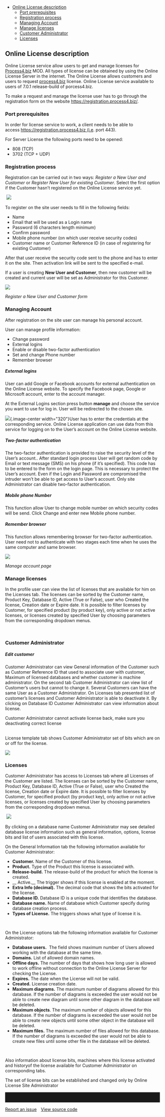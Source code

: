 -   [Online License description](#online-license-description)
    -   [Port prerequisites](#port-prerequisites)
    -   [Registration process](#registration-process)
    -   [Managing Account](#managing-account)
    -   [Manage licenses](#manage-licenses)
    -   [Customer Administrator](#customer-administrator)
    -   [Licenses](#licenses)

## Online License description

Online License service allow users to get and manage licenses for
[Process4.biz](http://Process4.biz) MOD. All types of license
can be obtained by using the Online License Server in the internet. The
Online License allows customers and users to request
[process4.biz](http://process4.biz) license. Online License service
available to users of 7.0.1 release-build of porcess4.biz.

To make a request and manage the license user has to go through the
registration form on the website https://registration.process4.biz/.

### Port prerequisites

In order for license service to work, a client needs to be able to
access https://registration.process4.biz (i.e. port 443). 

For Server License the following ports need to be opened:

-   808 (TCP)
-   3702 (TCP + UDP)

### Registration process

Registration can be carried out in two ways: *Register a New User and
Customer* or *Register New User for existing Customer*. Select the first
option if the Customer hasn’t registered on the Online License service
yet.

 ![](//images.ctfassets.net/utx1h0gfm1om/43NfqMgmo8q8e8SG04yA66/6d03bd2437ad9e8474026f2bfcb66bbc/329542.png)

To register on the site user needs to fill in the following fields:

-   Name
-   Email that will be used as a Login name
-   Password (6 characters length minimum)
-   Confirm password
-   Mobile phone number (on which user receive security codes)
-   Customer name or Customer Reference ID (in case of registering for
    existing Customer)

After that user receive the security code sent to the phone and has to
enter it on the site. Then activation link will be sent to the specified
e-mail.

If a user is creating **New User and Customer**, then new customer will
be created and current user will be set as Administrator for this
Customer.



![](//images.ctfassets.net/utx1h0gfm1om/mpc4hZK0nIYqiquI4EuWa/39e8839ddeb6ffa0845dd083463e2d85/329556.jpg)

*Register a New User and Customer form*

### Managing Account

After registration on the site user can manage his personal account.

User can manage profile information:

-   Change password
-   External logins
-   Enable or disable two-factor authentication
-   Set and change Phone number
-   Remember browser

##### External logins

User can add Google or Facebook accounts for external authentication on
the Online License website. To specify the Facebook page, Google or
Microsoft account, enter to the account manager.

At the External Logins section press button **manage** and choose the
service you want to use for log in. User will be redirected to the
chosen site.

![](//images.ctfassets.net/utx1h0gfm1om/2FgAB5aMx220sYSEgcuyU/bd1a181a96071dd961714ccce761ab96/329169.jpg){.image-center width="320"}User has to
enter the credentials at the corresponding service. Online License
application can use data from this service for logging on to the User’s
account on the Online License website.

##### Two-factor authentication

The two-factor authentication is provided to raise the security level of
the User’s account.. After standard login process User will get random
code by Email or text message (SMS) on his phone (if it’s specified).
This code has to be entered to the form on the login page. This is
necessary to protect the User’s account. Even if the Login and Password
are compromised the intruder won’t be able to get access to User’s
account. Only site Administrator can disable two-factor authentication.

##### Mobile phone Number

This function allow User to change mobile number on which security codes
will be send. Click Change and enter new Mobile phone number.

##### Remember browser

This function allows remembering browser for two-factor authentication.
User need not to authenticate with two stages each time when he uses the
same computer and same browser.

![](//images.ctfassets.net/utx1h0gfm1om/7E9M6tfyfekSOY2sac6uMi/73c33d697efddbb23953e67c3e380b21/329550.png)

*Manage account page*

### Manage licenses

In the profile user can view the list of licenses that are available for
him on the Licenses tab. The licenses can be sorted by the Customer
name, Product Key, Database ID, Active (True or False), user who Created
the license, Creation date or Expire date. It is possible to filter
licenses by Customer, for specified product (by product key), only
active or not active licenses, or licenses created by specified User by
choosing parameters from the corresponding dropdown menus.

 

### Customer Administrator

##### Edit customer

Customer Administrator can view General information of the Customer such
as Customer Reference ID that used to associate user with customer,
Maximum of licensed databases and whether customer is machine
administrator. On the second tab Customer Administrator can view list of
Customer’s users but cannot to change it. Several Customers can have the
same User as a Customer Administrator. On Licenses tab presented list of
customer’s licenses and Customer Administrator is able to deactivate it.
By clicking on Database ID Customer Administrator can view information
about license.

<div class="warning">
Customer Administrator cannot activate license back, make sure you
deactivating correct license
</div>
 

License template tab shows Customer Administrator set of bits which are
on or off for the license.

![](//images.ctfassets.net/utx1h0gfm1om/30x0DzpOogqccK4maMiG6i/a91bf0f324f0e772821cfdec7fef142f/329166.jpg)

### Licenses

Customer Administrator has access to Licenses tab where all Licenses of
the Customer are listed. The licenses can be sorted by the Customer
name, Product Key, Database ID, Active (True or False), user who Created
the license, Creation date or Expire date. It is possible to filter
licenses by Customer, for specified product (by product key), only
active or not active licenses, or licenses created by specified User by
choosing parameters from the corresponding dropdown menus.

 ![](//images.ctfassets.net/utx1h0gfm1om/7itLPOvRteKQ60iQi2Y6a4/e8800d37bdda021a3b7ea8ed7304f95e/329173.jpg)

By clicking on a database name Customer Administrator may see detailed
database license information such as general information, options,
license bits and list of users associated with this license. 

On the General Information tab the following information available for
Customer Administrator:

-   __Customer.__ Name of the Customer of this license. 
-   __Product.__ Type of the Product this license is associated with.
-   __Release-build.__ The release-build of the product for which the
    license is created.
-  __ Active.__ The trigger shows if this license is enabled at the
    moment.
-   __Extra Info (decimal).__ The decimal code that shows the bits
    activated for the license.
-   __Database ID.__ Database ID is a unique code that identifies the
    database.
-   __Database name.__ Name of database which Customer specify during
    database creation process.
-   __Types of License.__ The triggers shows what type of license it is.

 

On the License options tab the following information available for
Customer Administrator:

-   __Database users.__  The field shows maximum number of Users allowed
    working with the database at the same time.
-   __Domains.__ List of allowed domain names.
-   __Offline days.__ The number of days that shows how long user is
    allowed to work offline without connection to the Online License
    Server for checking the License.
-   __Expires.__ The date when the License will not be valid.
-   __Created.__ License creation date.
-   __Maximum diagrams.__ The maximum number of diagrams allowed for
    this database. If the number of diagrams is exceeded the user would
    not be able to create new diagram until some other diagram in the
    database will be deleted.
-   __Maximum objects__. The maximum number of objects allowed for this
    database. If the number of diagrams is exceeded the user would not
    be able to create new objects until some other object in the
    database will be deleted.
-   __Maximum files.__ The maximum number of files allowed for this
    database. If the number of diagrams is exceeded the user would not
    be able to create new files until some other file in the database
    will be deleted.

 

Also information about license bits, machines where this license
activated and historyof the license available for Customer Administrator
on corresponding tabs.

<div class="info">
The set of license bits can be established and changed only by Online
License Site Administrator
  </div>
<hr style="padding-top:2rem" />
<a href="https://github.com/process4/docs/issues" target="_blank" class="bgw btn btn-primary btn-lg shadow-sm">Report an issue</a>
<a href="https://github.com/process4/docs" target="_blank" class="bgw btn btn-primary btn-lg shadow-sm" style="margin-left:10px;">View source code</a>